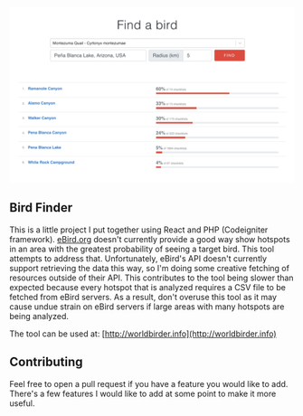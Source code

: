 [![Screenshot](./screenshot.png)](http://worldbirder.info)

## Bird Finder
This is a little project I put together using React and PHP (Codeigniter framework). [eBird.org](ebird.org) doesn't currently provide a good way show hotspots in an area with the greatest probability of seeing a target bird. This tool attempts to address that. Unfortunately, eBird's API doesn't currently support retrieving the data this way, so I'm doing some creative fetching of resources outside of their API. This contributes to the tool being slower than expected because every hotspot that is analyzed requires a CSV file to be fetched from eBird servers. As a result, don't overuse this tool as it may cause undue strain on eBird servers if large areas with many hotspots are being analyzed. 

The tool can be used at: [http://worldbirder.info](http://worldbirder.info)

## Contributing
Feel free to open a pull request if you have a feature you would like to add. There's a few features I would like to add at some point to make it more useful.
